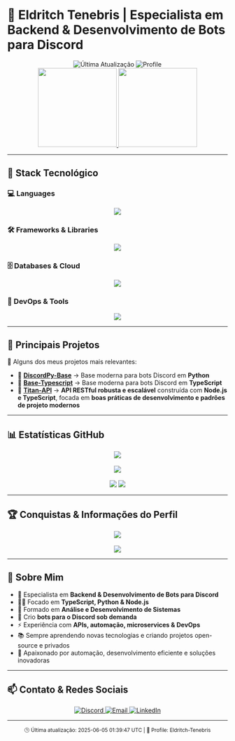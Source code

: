 # **🔮 Eldritch Tenebris | Especialista em Backend & Desenvolvimento de Bots para Discord**

<div align="center">
  <img src="https://img.shields.io/badge/Última%20Atualização-2025--06--05%2001:39:47%20UTC-6e57d4?style=for-the-badge&logo=clockify&logoColor=white" alt="Última Atualização" />
  <img src="https://img.shields.io/badge/Profile-Eldritch--Tenebris-6e57d4?style=for-the-badge&logo=github&logoColor=white" alt="Profile" />
</div>

<div align="center">
  <a href="https://github.com/Eldritch-Tenebris">
    <img height="180em" src="https://github-readme-stats.vercel.app/api?username=Eldritch-Tenebris&show_icons=true&theme=midnight-purple&include_all_commits=true&count_private=true"/>
    <img height="180em" src="https://github-readme-stats.vercel.app/api/top-langs/?username=Eldritch-Tenebris&layout=compact&langs_count=8&theme=midnight-purple"/>
  </a>
</div>

---

## **🚀 Stack Tecnológico**

### 💻 Languages
<div align="center">
  <img src="https://skillicons.dev/icons?i=ts,js,python,html,css" />
</div>

### 🛠 Frameworks & Libraries
<div align="center">
  <img src="https://skillicons.dev/icons?i=nodejs,nextjs,tailwind,vite" />
</div>

### 🗄️ Databases & Cloud
<div align="center">
  <img src="https://skillicons.dev/icons?i=mongodb,supabase,postgres" />
</div>

### 🔧 DevOps & Tools
<div align="center">
  <img src="https://skillicons.dev/icons?i=docker,linux,github,git,discord" />
</div>

---

## **📌 Principais Projetos**

🔮 Alguns dos meus projetos mais relevantes:

- 💜 [**DiscordPy-Base**](https://github.com/Eldritch-Tenebris/DiscordPy-Base) → Base moderna para bots Discord em **Python**
- 💜 [**Base-Typescript**](https://github.com/Eldritch-Tenebris/Base-Typescript) → Base moderna para bots Discord em **TypeScript**
- 💜 [**Titan-API**](https://github.com/Eldritch-Tenebris/Titan-API) → **API RESTful robusta e escalável** construída com **Node.js e TypeScript**, focada em **boas práticas de desenvolvimento e padrões de projeto modernos**

---

## **📊 Estatísticas GitHub**

<div align="center">
  <img src="https://github-profile-summary-cards.vercel.app/api/cards/profile-details?username=Eldritch-Tenebris&theme=midnight_purple"/>
  <br><br>
  <img src="https://github-readme-streak-stats.herokuapp.com?user=Eldritch-Tenebris&theme=midnight-purple&hide_border=true"/>
  <br><br>
  <img src="https://github-readme-stats.vercel.app/api/pin/?username=Eldritch-Tenebris&repo=DiscordPy-Base&theme=midnight-purple"/>
  <img src="https://github-readme-stats.vercel.app/api/pin/?username=Eldritch-Tenebris&repo=Base-Typescript&theme=midnight-purple"/>
</div>

---

## **🏆 Conquistas & Informações do Perfil**

<div align="center">
  <img src="https://github-profile-trophy.vercel.app/?username=Eldritch-Tenebris&theme=nord&column=4&no-frame=true&margin-w=15"/>
  <br><br>
  <img src="https://komarev.com/ghpvc/?username=Eldritch-Tenebris&color=6e57d4&style=for-the-badge"/>
</div>

---

## **💬 Sobre Mim**

- 🔮 Especialista em **Backend & Desenvolvimento de Bots para Discord**
- 🧙‍♂️ Focado em **TypeScript, Python & Node.js**
- 📜 Formado em **Análise e Desenvolvimento de Sistemas**
- 🤖 Crio **bots para o Discord sob demanda**
- ⚡ Experiência com **APIs, automação, microservices & DevOps**
- 📚 Sempre aprendendo novas tecnologias e criando projetos open-source e privados
- 💫 Apaixonado por automação, desenvolvimento eficiente e soluções inovadoras

---

## **📫 Contato & Redes Sociais**

<div align="center">
  <a href="https://discord.com/users/1226297864796246016" target="_blank">
    <img src="https://img.shields.io/badge/Discord-%235865F2.svg?style=for-the-badge&logo=discord&logoColor=white" alt="Discord" />
  </a>
  <a href="mailto:eldritch.tenebris1@gmail.com" target="_blank">
    <img src="https://img.shields.io/badge/Email-%236e57d4?style=for-the-badge&logo=gmail&logoColor=white" alt="Email" />
  </a>
  <a href="https://www.linkedin.com/in/jo%C3%A3o-pedro-souza-pereira-271aa4202" target="_blank">
    <img src="https://img.shields.io/badge/LinkedIn-%236e57d4?style=for-the-badge&logo=linkedin&logoColor=white" alt="LinkedIn" />
  </a>
</div>

---

<div align="center">
  <sub>🕒 Última atualização: 2025-06-05 01:39:47 UTC | 👤 Profile: Eldritch-Tenebris</sub>
</div>
